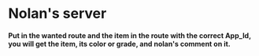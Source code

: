 # Nolan's server
#### Put in the wanted route and the item in the route with the correct App_Id, you will get the item, its color or grade, and nolan's comment on it.